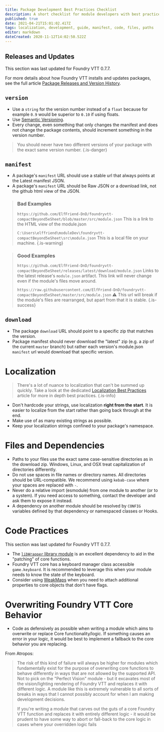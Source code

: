 ```yaml
---
title: Package Development Best Practices Checklist
description: A short checklist for module developers with best practices as discovered by the community.
published: true
date: 2021-04-21T15:01:02.417Z
tags: localization, development, guide, manifest, code, files, paths
editor: markdown
dateCreated: 2020-11-12T14:02:50.522Z
---
```


## Releases and Updates
This section was last updated for Foundry VTT 0.7.7.

For more details about how Foundry VTT installs and updates packages, see the full article [Package Releases and Version History](/en/development/guides/releases-and-history).

## `version`
- Use a `string` for the version number instead of a `float` because for example `0.9` would be superior to `0.10` if using floats.
- Use [Semantic Versioning](https://semver.org/).
- Every change, even something that only changes the manifest and does not change the package contents, should increment something in the version number.

> You should never have two different versions of your package with the exact same version number.
{.is-danger}

## `manifest`
- A package's `manifest` URL should use a stable url that always points at the Latest manifest JSON.
- A package's `manifest` URL should be Raw JSON or a download link, not the github html view of the JSON.

> ### Bad Examples
> `https://github.com/ElfFriend-DnD/foundryvtt-compactBeyond5eSheet/blob/master/src/module.json`
> This is a link to the HTML view of the module.json
>
> `C:\Users\elffriend\moduleDev\foundryvtt-compactBeyond5eSheet\src\module.json`
> This is a local file on your machine.
{.is-warning}

> ### Good Examples
> `https://github.com/ElfFriend-DnD/foundryvtt-compactBeyond5eSheet/releases/latest/download/module.json`
> Links to the latest release's `module.json` artifact. This link will never change even if the module's files move around.
>
> `https://raw.githubusercontent.com/ElfFriend-DnD/foundryvtt-compactBeyond5eSheet/master/src/module.json`
>  ⚠️ This url will break if the module's files are rearranged, but apart from that it is stable.
{.is-success}

## `download`
- The package `download` URL should point to a specific zip that matches the version.
- Package manifest should never download the "latest" zip (e.g. a zip of the current `master` branch) but rather each version's module.json `manifest` url would download that specific version.

# Localization

> There's a lot of nuance to localization that can't be summed up quickly. Take a look at the dedicated [Localization Best Practices](/en/development/guides/localization/localization-best-practices) article for more in depth best practices.
{.is-info}

- Don't hardcode your strings, use localization **right from the start**. It is easier to localize from the start rather than going back through at the end.
- Make use of as many existing strings as possible.
- Keep your localization strings confined to your package's namespace.

# Files and Dependencies
- Paths to your files use the exact same case-sensitive directories as in the download zip. Windows, Linux, and OSX treat capitalization of directories differently.
- Do not use spaces in file names or directory names. All directories should be URL-compatible. We recommend using `kebab-case` where your spaces are replaced with `-`.
- Never do a relative import (esmodule) from one module to another (or to a system). If you need access to something, contact the developer and ask them to expose it instead.
- A dependency on another module should be resolved by `CONFIG` variables defined by that dependency or namespaced classes or Hooks.

# Code Practices
This section was last updated for Foundry VTT 0.7.7.

- The [`libWrapper` library module](https://github.com/ruipin/fvtt-lib-wrapper) is an excellent dependency to aid in the "patching" of core functions.
- Foundry VTT core has a keyboard manager class accessible `game.keyboard`. It is recommended to leverage this when your module needs to know the state of the keyboard.
- Consider using [WeakMaps](https://developer.mozilla.org/en-US/docs/Web/JavaScript/Reference/Global_Objects/WeakMap) when you need to attach additional properties to core objects that don't have flags.

# Overwriting Foundry VTT Core Behavior
- Code as defensively as possible when writing a module which aims to overwrite or replace Core functionality/logic. If something causes an error in your logic, it would be best to implement a fallback to the core behavior you are replacing.

From Atropos:
> The risk of this kind of failure will always be higher for modules which fundamentally exist for the purpose of overwriting core functions to behave differently in ways that are not allowed by the supported API. Not to pick on the "Perfect Vision" module - but it excavates most of the vision/lighting rendering of Foundry VTT and replaces it with different logic. A module like this is extremely vulnerable to all sorts of breaks in ways that I cannot possibly account for when I am making development decisions.
>
> If you're writing a module that carves out the guts of a core Foundry VTT function and replaces it with entirely different logic - it would be prudent to have some way to abort or fall-back to the core logic in cases where your overridden logic fails
